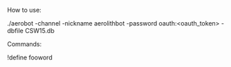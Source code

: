 How to use:

./aerobot -channel <channel> -nickname aerolithbot -password oauth:<oauth_token> -dbfile CSW15.db

Commands:

!define fooword